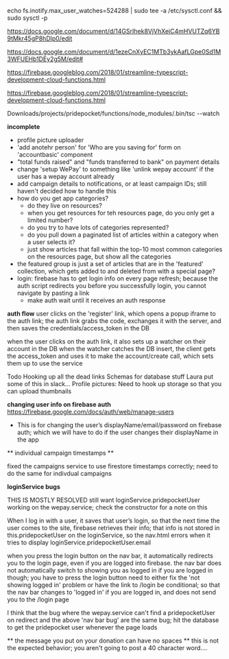 <!--inotify watches-->
echo fs.inotify.max_user_watches=524288 | sudo tee -a /etc/sysctl.conf && sudo sysctl -p


<!--beta launch requirements-->
https://docs.google.com/document/d/14GSrIhek8VjVhXejC4mHVUTZq6YB9tMkr45gP8hDlp0/edit

<!--information about how to get data out of firebase-->
https://docs.google.com/document/d/1ezeCnXyEC1MTb3ykAafLGpe0Sd1M3WFUEHb1DEy2g5M/edit#

<!--shows how to compile typescript on the fly so that cloud functions emulator loads it-->
https://firebase.googleblog.com/2018/01/streamline-typescript-development-cloud-functions.html

<!--when debugging functions, use the typescript converter to compile TS to JS-->
https://firebase.googleblog.com/2018/01/streamline-typescript-development-cloud-functions.html

Downloads/projects/pridepocket/functions/node_modules/.bin/tsc --watch


**incomplete**
- profile picture uploader
- 'add anotehr person' for 'Who are you saving for' form on 'accountbasic' component
- "total funds raised" and "funds transferred to bank" on payment details
- change 'setup WePay' to something like 'unlink wepay account' if the user has a wepay account already
- add campaign details to notifications, or at least campaign IDs; still haven't decided how to handle this
- how do you get app categories?
	* do they live on resources?
	* when you get resources for teh resources page, do you only get a limited number?
	* do you try to have lots of categories represented?
	* do you pull down a paginated list of articles within a category when a user selects it?
	* just show articles that fall within the top-10 most common categories on the resources page, but show all the categories
- the featured group is just a set of articles that are in the 'featured' collection, which gets added to and deleted from with a special page?
- login: firebase has to get login info on every page refresh; because the auth script redirects you before you successfully login, you cannot navigate by pasting a link
	* make auth wait until it receives an auth response


**auth flow**
user clicks on the 'register' link, which opens a popup iframe to the auth link;
the auth link grabs the code, exchanges it with the server,
and then saves the credentials/access_token in the DB

when the user clicks on the auth link, it also sets up a watcher on their account in the DB
when the watcher catches the DB insert, the client gets the access_token and uses it to make the account/create call, which sets them up to use the service



Todo
Hooking up all the dead links
Schemas for database stuff
Laura put some of this in slack...
Profile pictures:
Need to hook up storage so that you can upload thumbnails

**changing user info on firebase auth**
https://firebase.google.com/docs/auth/web/manage-users
* This is for changing the user’s displayName/email/password on firebase auth; which we will have to do if the user changes their displayName in the app


** individual campaign timestamps **

fixed the campaigns service to use firestore timestamps correctly; need to do the same for indivdual campaigns

**loginService bugs**

THIS IS MOSTLY RESOLVED
	still want loginService.pridepocketUser working on the wepay.service; check the constructor for a note on this
	

When I log in with a user, it saves that user’s login, so that the next time the user comes to the site,
	firebase retrieves their info; that info is not stored in this.pridepocketUser on the loginService,
	so the nav.html errors when it tries to display loginService.pridepocketUser.email

when you press the login button on the nav bar, it automatically redirects you to the login page, even if you are logged into firebase.
	the nav bar does not automatically switch to showing you as logged in if you are logged in though; you have to press the login button
	need to either fix the 'not showing logged in' problem or have the link to /login be conditional;
		so that the nav bar changes to 'logged in' if you are logged in, and does not send you to the /login page
		
I think that the bug where the wepay.service can't find a pridepocketUser on redirect and the above 'nav bar bug' are the same bug;
	hit the database to get the pridepocket user whenever the page loads
	
** the message you put on your donation can have no spaces **
this is not the expected behavior; you aren't going to post a 40 character word....